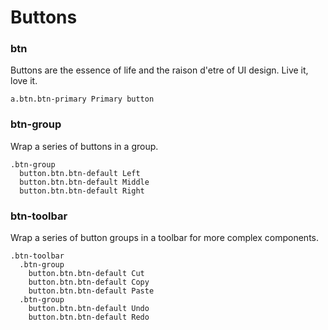 Buttons
=======

### btn
Buttons are the essence of life and the raison d'etre of UI design. Live it, love it.

```example.jade
a.btn.btn-primary Primary button
```

### btn-group
Wrap a series of buttons in a group.

```example.jade
.btn-group
  button.btn.btn-default Left
  button.btn.btn-default Middle
  button.btn.btn-default Right
```

### btn-toolbar
 Wrap a series of button groups in a toolbar for more complex components.

```example.jade
.btn-toolbar
  .btn-group
    button.btn.btn-default Cut
    button.btn.btn-default Copy
    button.btn.btn-default Paste
  .btn-group
    button.btn.btn-default Undo
    button.btn.btn-default Redo
```
